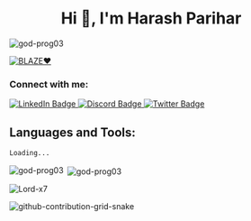 <h1 align="center">Hi 👋, I'm Harash Parihar</h1>


<p align="left"> <img src="https://komarev.com/ghpvc/?username=god-prog03&label=Profile%20views&color=0e75b6&style=flat" alt="god-prog03" /> </p>

<p align="left"> <a href="https://github.com/ryo-ma/github-profile-trophy"><img src="https://github-profile-trophy.vercel.app/?username=hparihar-07" alt="BLAZE♥️" /></a> </p>


<h3 align="left">Connect with me:</h3>
<div id="badges">
  <a href="https://www.linkedin.com/in/harash-parihar-874785225">
    <img src="https://img.shields.io/badge/LinkedIn-blue?style=for-the-badge&logo=linkedin&logoColor=white" alt="LinkedIn Badge"/>
  </a>
  <a href="https://discord.gg/discord.app/users/Lordx7#0394">
    <img src="https://img.shields.io/badge/Discord-blue?style=for-the-badge&logo=discord&logoColor=white" alt="Discord Badge"/>
  </a>
  <a href="https://twitter.com/Parihar__07">
    <img src="https://img.shields.io/badge/Twitter-blue?style=for-the-badge&logo=twitter&logoColor=white" alt="Twitter Badge"/>
  </a>
</div>

## Languages and Tools:

```css
Loading...
```

<p><img align="left" src="https://github-readme-stats.vercel.app/api/top-langs?username=hparihar-07&show_icons=true&locale=en&layout=compact" alt="god-prog03" /></p>

<p>&nbsp;<img align="center" src="https://github-readme-stats.vercel.app/api?username=hparihar-07&show_icons=true&locale=en" alt="god-prog03" /></p>

<p><img align="center" src="https://github-readme-streak-stats.herokuapp.com/?user=hparihar-07&" alt="Lord-x7" /></p>



![github-contribution-grid-snake](https://user-images.githubusercontent.com/90142173/154796318-e529fdc7-2132-4ce7-8417-06b71cf02506.svg)
